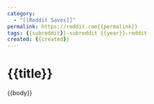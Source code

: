 ```yaml
---
category:
  - "[[Reddit Saves]]"
permalink: https://reddit.com{{permalink}}
tags: {{subreddit}}-subreddit {{year}}-reddit
created: {{created}}
---
```

# {{title}}

{{body}}
